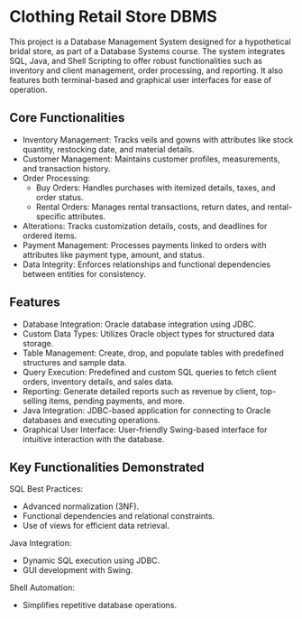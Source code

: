 # Clothing Retail Store DBMS
This project is a Database Management System designed for a hypothetical bridal store, as part of a Database Systems course. The system integrates SQL, Java, and Shell Scripting to offer robust functionalities such as inventory and client management, order processing, and reporting. It also features both terminal-based and graphical user interfaces for ease of operation.

## Core Functionalities

- Inventory Management: Tracks veils and gowns with attributes like stock quantity, restocking date, and material details.
- Customer Management: Maintains customer profiles, measurements, and transaction history.
- Order Processing:
  - Buy Orders: Handles purchases with itemized details, taxes, and order status.
  - Rental Orders: Manages rental transactions, return dates, and rental-specific attributes.
- Alterations: Tracks customization details, costs, and deadlines for ordered items.
- Payment Management: Processes payments linked to orders with attributes like payment type, amount, and status.
- Data Integrity: Enforces relationships and functional dependencies between entities for consistency.

## Features

- Database Integration: Oracle database integration using JDBC.
- Custom Data Types: Utilizes Oracle object types for structured data storage.
- Table Management:
Create, drop, and populate tables with predefined structures and sample data.
- Query Execution:
Predefined and custom SQL queries to fetch client orders, inventory details, and sales data.
- Reporting:
Generate detailed reports such as revenue by client, top-selling items, pending payments, and more.
- Java Integration:
JDBC-based application for connecting to Oracle databases and executing operations.
- Graphical User Interface:
User-friendly Swing-based interface for intuitive interaction with the database.

## Key Functionalities Demonstrated

SQL Best Practices:
- Advanced normalization (3NF).
- Functional dependencies and relational constraints.
- Use of views for efficient data retrieval.

Java Integration:
- Dynamic SQL execution using JDBC.
- GUI development with Swing.

Shell Automation:
- Simplifies repetitive database operations.
